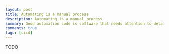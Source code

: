 ```yaml
---
layout: post
title: Automating is a manual process
description: Automating is a manual process
summary: Good automation code is software that needs attention to detail
comments: true
tags: [cicd]
---
```


TODO
